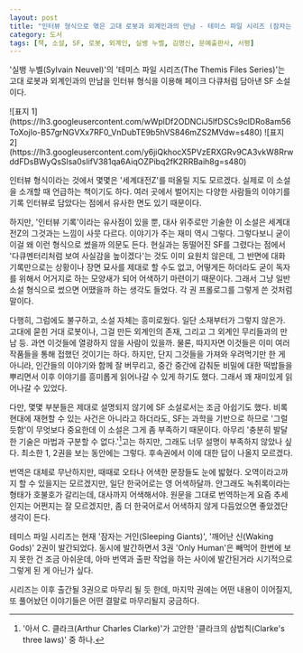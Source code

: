 ```yaml
---
layout: post
title: "인터뷰 형식으로 엮은 고대 로봇과 외계인과의 만남 - 테미스 파일 시리즈 (잠자는 거인, 깨어난 신)"
category: 도서
tags: [책, 소설, SF, 로봇, 외계인, 실뱅 누벨, 김명신, 문예출판사, 서평]
---
```


'실뱅 누벨(Sylvain Neuvel)'의
'테미스 파일 시리즈(The Themis Files Series)'는
고대 로봇과 외계인과의 만남을
인터뷰 형식을 이용해 페이크 다큐처럼 담아낸 SF 소설이다.

<p class="center" markdown="1">
![표지 1](https://lh3.googleusercontent.com/wWplDf2ODNCiJ5lfDSCs9clDRo8am56ToXojIo-B57grNGVXx7RF0_VnDubTE9b5hVS846mZS2MVdw=s480)
![표지 2](https://lh3.googleusercontent.com/y6jiQkhocX5PVzERXGRv9CA3vkW8RrwddFDsBWyQsSlsa0sIifV381qa6AiqOZPibq2fK2RRBaih8g=s480)
</p>

인터뷰 형식이라는 것에서 몇몇은 '세계대전Z'를 떠올릴 지도 모르겠다.
실제로 이 소설을 소개할 때 언급하는 책이기도 하다.
여러 곳에서 벌어지는 다양한 사람들의 이야기를 기록 인터뷰로 담았다는 점에서 유사한 면도 있기 때문이다.

하지만, '인터뷰 기록'이라는 유사점이 있을 뿐,
대사 위주로만 기술한 이 소설은 세계대전Z의 그것과는 느낌이 사뭇 다르다.
이야기가 주는 재미 역시 그렇다.
그렇다보니 굳이 이걸 왜 이런 형식으로 썼을까 의문도 든다.
현실과는 동떨어진 SF를 그렸다는 점에서 '다큐멘터리처럼 보여 사실감을 높이겠다'는 것도 이미 요원치 않은데,
그 반면에 대화 기록만으로는 상황이나 장면 묘사를 제대로 할 수도 없고,
어떻게든 하더라도 굳이 독자를 위해서 어거지로 하는 모양새가 되어 어색하기 마련이기 때문이다.
그래서 그냥 일반 소설 형식으로 썼으면 어땠을까 하는 생각도 들었다.
각 권 프롤로그를 그렇게 쓴 것처럼 말이다.

다행히, 그럼에도 불구하고, 소설 자체는 흥미로웠다.
일단 소재부터가 그렇지 않은가.
고대에 묻힌 거대 로봇이나,
그걸 만든 외계인의 존재,
그리고 그 외계인 무리들과의 만남 등.
과연 이것들에 열광하지 않을 사람이 있을까.
물론, 따지자면 이것들은 이미 여러 작품들을 통해 접했던 것이기는 하다.
하지만, 단지 그것들을 가져와 우려먹기만 한 게 아니라,
인간들의 이야기와 함께 잘 버무리고,
중간 중간에 감춰둔 비밀에 대한 떡밥들을 뿌리면서
이후 이야기를 흥미롭게 읽어나갈 수 있게 하기도 했다.
그래서 꽤 재미있게 읽어나갈 수 있었다.

다만, 몇몇 부분들은 제대로 설명되지 않기에 SF 소설로서는 조금 아쉽기도 했다.
비록 현대에 재현할 수 있는 사건은 아니라고 하더라도,
SF는 과학을 기반으로 하므로 '그럴듯함'이 무엇보다 중요한데
이 소설은 그게 좀 부족하기 때문이다.
아무리 '충분히 발달한 기술은 마법과 구분할 수 없다.'[^1]고는 하지만,
그래도 너무 설명이 부족하지 않았나 싶다.
최소한 1, 2권을 보는 동안에는 그렇다.
후속권에서 이에 대한 답이 나올지 모르겠다.

[^1]: '아서 C. 클라크(Arthur Charles Clarke)'가 고안한 '클라크의 삼법칙(Clarke's three laws)' 중 하나.

번역은 대체로 무난하지만, 때때로 오타나 어색한 문장들도 눈에 밟혔다.
오역이라고까지 할 수 있을지는 모르겠지만, 일단 한국어로는 영 어색하달까.
안그래도 녹취록이라는 형태가 호불호가 갈리는데, 대사까지 어색해서야.
원문을 그대로 번역하는게 요즘 추세인지는 어쩐지는 잘 모르겠지만,
좀 더 한국어로서 어색하지 않게 다듬었으면 좋았겠단 생각이 든다.

테미스 파일 시리즈는 현재 '잠자는 거인(Sleeping Giants)', '깨어난 신(Waking Gods)' 2권이 발간되었다.
동시에 발간하면서 3권 'Only Human'은 빼먹어 한번에 보지 못한 건 조금 아쉬운데,
아마 번역과 출판 작업을 하는 사이에 발간된거라 시기적으로 그렇게 된 게 아닌가 싶다.

시리즈는 이후 출간될 3권으로 마무리 될 듯 한데,
마지막 권에는 어떤 내용이 이어질지,
또 풀어놨던 이야기들은 어떤 결말로 마무리될지 궁금하다.
